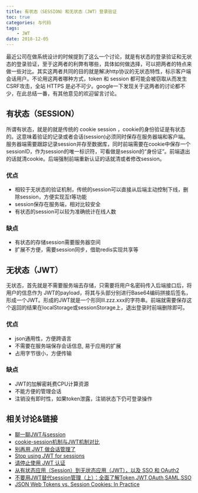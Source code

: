 ```yaml
---
title: 有状态（SESSION）和无状态（JWT）登录验证
toc: true
categories: 与代码
tags: 
	- JWT
date: 2018-12-05
---
```


最近公司在做系统设计的时候提到了这么一个讨论，就是有状态的登录验证和无状态的登录验证，至于这两者的利弊有哪些，具体如何做选择，可以把两者的特点来做一些对比。其实这两者共同的目的就是解决http协议的无状态特性，标示客户端会话用户。不论用这两者哪种方式，token 和 session 都可能会被窃取从而发生CSRF攻击，全站 HTTPS 是必不可少。google一下发现关于这两者的讨论都不少，在此总结一番，有其他意见的欢迎留言讨论。

## 有状态（SESSION）
所谓有状态，就是的就是传统的 cookie session ，cookie的身份验证是有状态的。这意味着验证的记录或者会话(session)必须同时保存在服务器端和客户端。服务器端需要跟踪记录session并存至数据库，同时前端需要在cookie中保存一个sessionID，作为session的唯一标识符，可看做是session的“身份证”。前端退出的话就清cookie。后端强制前端重新认证的话就清或者修改session。

### 优点
- 相较于无状态的验证机制，传统的session可以直接从后端主动控制下线，删除session，方便实现互t等功能	
- session保存在服务端，相对比较安全
- 有状态的session可以较为准确统计在线人数

### 缺点
- 有状态的存储session需要服务器空间
- 扩展不方便，需要session同步，借助redis实现共享等

## 无状态（JWT）
无状态，首先就是不需要服务端去存储，只需要将用户名密码传入后端接口后，将用户的信息作为 JWT的payload，将其与头部分别进行Base64编码拼接后签名，形成一个JWT。形成的JWT就是一个形同lll.zzz.xxx的字符串。前端就需要保存这个返回的结果在localStorage或sessionStorage上，退出登录时前端删除即可。

### 优点

- json通用性，方便跨语言
- 不需要在服务端保存会话信息, 易于应用的扩展
- 占用字节很小，方便传输

### 缺点
- JWT的加解密耗费CPU计算资源
- 不能方便的管理会话
- 注销没有即时性，如果token泄露，注销状态下仍可登录操作

## 相关讨论&链接
- [聊一聊JWT与session](https://juejin.im/post/5a437441f265da43294e54c3)
- [cookie-session机制与JWT机制对比](https://www.jianshu.com/p/cbe253281d26)
- [别再用 JWT 做会话管理了](https://www.bonjourcs.com/2017/12/19/%E5%88%AB%E5%86%8D%E7%94%A8-JWT-%E5%81%9A%E4%BC%9A%E8%AF%9D%E7%AE%A1%E7%90%86%E4%BA%86/)
- [Stop using JWT for sessions](http://cryto.net/~joepie91/blog/2016/06/13/stop-using-jwt-for-sessions/)
- [请停止使用 JWT 认证](https://www.zcfy.cc/article/stop-using-jwt-for-sessions-joepie91s-ramblings)
- [从有状态应用（Session）到无状态应用（JWT），以及 SSO 和 OAuth2](https://blog.csdn.net/kikajack/article/details/80293328)
- [不要用JWT替代session管理（上）：全面了解Token,JWT,OAuth,SAML,SSO](https://zhuanlan.zhihu.com/p/38942172)
- [JSON Web Tokens vs. Session Cookies: In Practice](https://ponyfoo.com/articles/json-web-tokens-vs-session-cookies)

